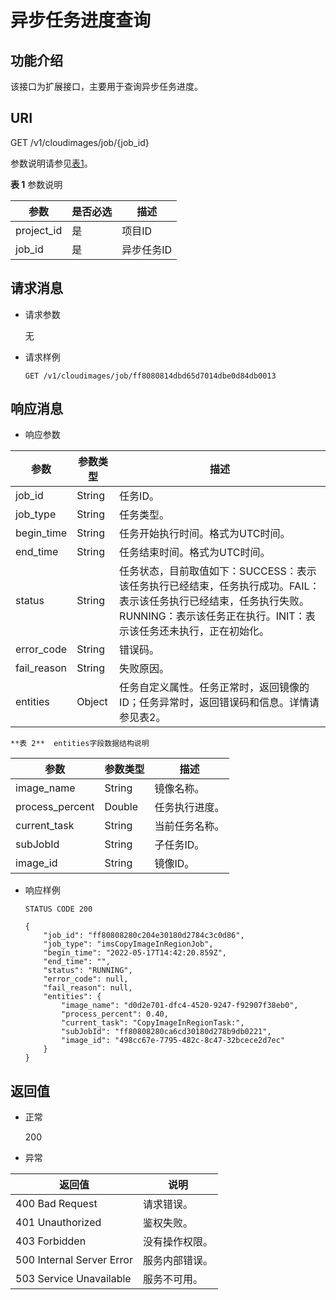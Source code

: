 # 异步任务进度查询<a name="ims_03_0911"></a>

## 功能介绍<a name="section6534076917543"></a>

该接口为扩展接口，主要用于查询异步任务进度。

## URI<a name="section5323664117543"></a>

GET /v1/cloudimages/job/\{job\_id\}

参数说明请参见[表1](#table4357530317543)。

**表 1**  参数说明

|参数|是否必选|描述|
|--|--|--|
|project_id|是|项目ID|
|job_id|是|异步任务ID|


## 请求消息<a name="section5460728517543"></a>

-   请求参数

    无

-   请求样例

    ```
    GET /v1/cloudimages/job/ff8080814dbd65d7014dbe0d84db0013
    ```


## 响应消息<a name="section5889951917543"></a>

-   响应参数

|参数|参数类型|描述|
|--|--|--|
|job_id|String|任务ID。|
|job_type|String|任务类型。|
|begin_time|String|任务开始执行时间。格式为UTC时间。|
|end_time|String|任务结束时间。格式为UTC时间。|
|status|String|任务状态，目前取值如下：SUCCESS：表示该任务执行已经结束，任务执行成功。FAIL：表示该任务执行已经结束，任务执行失败。RUNNING：表示该任务正在执行。INIT：表示该任务还未执行，正在初始化。|
|error_code|String|错误码。|
|fail_reason|String|失败原因。|
|entities|Object|任务自定义属性。任务正常时，返回镜像的ID；任务异常时，返回错误码和信息。详情请参见表2。|


    **表 2**  entities字段数据结构说明

|参数|参数类型|描述|
|--|--|--|
|image_name|String|镜像名称。|
|process_percent|Double|任务执行进度。|
|current_task|String|当前任务名称。|
|subJobId|String|子任务ID。|
|image_id|String|镜像ID。|



-   响应样例

    ```
    STATUS CODE 200
    ```

    ```
    {
        "job_id": "ff80808280c204e30180d2784c3c0d86",
        "job_type": "imsCopyImageInRegionJob",
        "begin_time": "2022-05-17T14:42:20.859Z",
        "end_time": "",
        "status": "RUNNING",
        "error_code": null,
        "fail_reason": null,
        "entities": {
            "image_name": "d0d2e701-dfc4-4520-9247-f92907f38eb0",
            "process_percent": 0.40,
            "current_task": "CopyImageInRegionTask:",
            "subJobId": "ff80808280ca6cd30180d278b9db0221",
            "image_id": "498cc67e-7795-482c-8c47-32bcece2d7ec"
        }
    }
    ```


## 返回值<a name="section3678893217543"></a>

-   正常

    200

-   异常

|返回值|说明|
|--|--|
|400 Bad Request|请求错误。|
|401 Unauthorized|鉴权失败。|
|403 Forbidden|没有操作权限。|
|500 Internal Server Error|服务内部错误。|
|503 Service Unavailable|服务不可用。|



